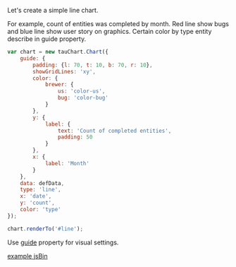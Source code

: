 Let's create a simple line chart.

For example, count of entities was completed by month.
Red line show bugs and blue line show user story on graphics. Certain color by type entity describe in guide property.
```javascript
var chart = new tauChart.Chart({
    guide: {
        padding: {l: 70, t: 10, b: 70, r: 10},
        showGridLines: 'xy',
        color: {
            brewer: {
                us: 'color-us',
                bug: 'color-bug'
            }
        },
        y: {
            label: {
                text: 'Count of completed entities',
                padding: 50
            }
        },
        x: {
            label: 'Month'
        }
    },
    data: defData,
    type: 'line',
    x: 'date',
    y: 'count',
    color: 'type'
});

chart.renderTo('#line');

```

Use [guide](guide.md) property for visual settings.

[example jsBin](http://jsbin.com/hogoci/29/embed?output&height=500px)
